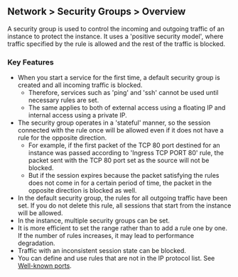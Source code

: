 ## Network > Security Groups > Overview

A security group is used to control the incoming and outgoing traffic of an instance to protect the instance. It uses a 'positive security model', where traffic specified by the rule is allowed and the rest of the traffic is blocked.

### Key Features
* When you start a service for the first time, a default security group is created and all incoming traffic is blocked.
    * Therefore, services such as 'ping' and 'ssh' cannot be used until necessary rules are set.
    * The same applies to both of external access using a floating IP and internal access using a private IP.
* The security group operates in a 'stateful' manner, so the session connected with the rule once will be allowed even if it does not have a rule for the opposite direction.
    * For example, if the first packet of the TCP 80 port destined for an instance was passed according to 'Ingress TCP PORT 80' rule, the packet sent with the TCP 80 port set as the source will not be blocked.
    * But if the session expires because the packet satisfying the rules does not come in for a certain period of time, the packet in the opposite direction is blocked as well.
* In the default security group, the rules for all outgoing traffic have been set. If you do not delete this rule, all sessions that start from the instance will be allowed.
* In the instance, multiple security groups can be set.
* It is more efficient to set the range rather than to add a rule one by one. If the number of rules increases, it may lead to performance degradation.
* Traffic with an inconsistent session state can be blocked.
* You can define and use rules that are not in the IP protocol list. See [Well-known ports](https://en.wikipedia.org/wiki/List_of_TCP_and_UDP_port_numbers).


